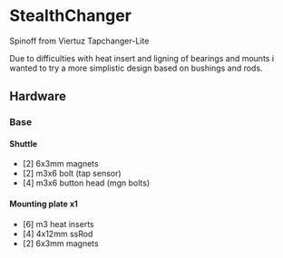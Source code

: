 # StealthChanger
Spinoff from Viertuz Tapchanger-Lite

Due to difficulties with heat insert and ligning of bearings and mounts i wanted to try a more simplistic design based on bushings and rods.

## Hardware
### Base
#### Shuttle
- [2] 6x3mm magnets
- [2] m3x6 bolt (tap sensor)
- [4] m3x6 button head (mgn bolts)
#### Mounting plate x1
- [6] m3 heat inserts
- [4] 4x12mm ssRod
- [2] 6x3mm magnets
